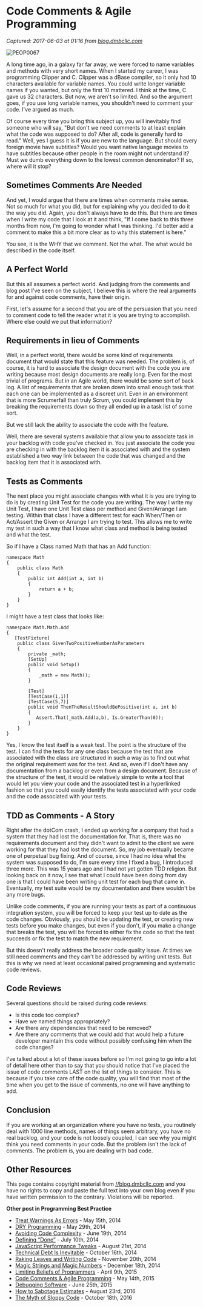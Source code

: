 # Code Comments & Agile Programming

_Captured: 2017-06-03 at 01:16 from [blog.dmbcllc.com](https://blog.dmbcllc.com/code-comments/)_

![PEOP0067](https://blog.dmbcllc.com/wp-content/uploads/2015/05/PEOP0067.png)

A long time ago, in a galaxy far far away, we were forced to name variables and methods with very short names. When I started my career, I was programming Clipper and C. Clipper was a dBase compiler, so it only had 10 characters available for variable names. You could write longer variable names if you wanted, but only the first 10 mattered. I think at the time, C gave us 32 characters. But now, we aren't so limited. And so the argument goes, if you use long variable names, you shouldn't need to comment your code. I've argued as much.

Of course every time you bring this subject up, you will inevitably find someone who will say, "But don't we need comments to at least explain what the code was supposed to do? After all, code is generally hard to read." Well, yes I guess it is if you are new to the language. But should every foreign movie have subtitles? Would you want native language movies to have subtitles because other people in the room might not understand it? Must we dumb everything down to the lowest common denominator? If so, where will it stop?

## Sometimes Comments Are Needed

And yet, I would argue that there are times when comments make sense. Not so much for what you did, but for explaining why you decided to do it the way you did. Again, you don't always have to do this. But there are times when I write my code that I look at it and think, "If I come back to this three months from now, I'm going to wonder what I was thinking. I'd better add a comment to make this a bit more clear as to why this statement is here."

You see, it is the WHY that we comment. Not the what. The what would be described in the code itself.

## A Perfect World

But this all assumes a perfect world. And judging from the comments and blog post I've seen on the subject, I believe this is where the real arguments for and against code comments, have their origin.

First, let's assume for a second that you are of the persuasion that you need to comment code to tell the reader what it is you are trying to accomplish. Where else could we put that information?

## Requirements in lieu of Comments

Well, in a perfect world, there would be some kind of requirements document that would state that this feature was needed. The problem is, of course, it is hard to associate the design document with the code you are writing because most design documents are really long. Even for the most trivial of programs. But in an Agile world, there would be some sort of back log. A list of requirements that are broken down into small enough task that each one can be implemented as a discreet unit. Even in an environment that is more Scrumerfall than truly Scrum, you could implement this by breaking the requirements down so they all ended up in a task list of some sort.

But we still lack the ability to associate the code with the feature.

Well, there are several systems available that allow you to associate task in your backlog with code you've checked in. You just associate the code you are checking in with the backlog item it is associated with and the system established a two way link between the code that was changed and the backlog item that it is associated with.

## Tests as Comments

The next place you might associate changes with what it is you are trying to do is by creating Unit Test for the code you are writing. The way I write my Unit Test, I have one Unit Test class per method and Given/Arrange I am testing. Within that class I have a different test for each When/Then or Act/Assert the Given or Arrange I am trying to test. This allows me to write my test in such a way that I know what class and method is being tested and what the test.

So if I have a Class named Math that has an Add function:
    
    
    namespace Math
    {
        public class Math
        {
            public int Add(int a, int b)
            {
                return a + b;
            }
        }
    }

I might have a test class that looks like:
    
    
    namespace Math.Math.Add
    {
       [TestFixture]
        public class GivenTwoPositiveNumberAsParameters
        {
            private _math;
            [SetUp]
            public void Setup()
            {
                _math = new Math();
            }
            
            [Test]
            [TestCase(1,1)]
            [TestCase(5,7)]
            public void ThenTheResultShouldBePositive(int a, int b)
            {
               Assert.That(_math.Add(a,b), Is.GreaterThan(0));
            }
        }
    }

Yes, I know the test itself is a weak test. The point is the structure of the test. I can find the tests for any one class because the test that are associated with the class are structured in such a way as to find out what the original requirement was for the test. And so, even if I don't have any documentation from a backlog or even from a design document. Because of the structure of the test, it would be relatively simple to write a tool that would let you view your code and the associated test in a hyperlinked fashion so that you could easily identify the tests associated with your code and the code associated with your tests.

## TDD as Comments - A Story

Right after the dotCom crash, I ended up working for a company that had a system that they had lost the documentation for. That is, there was no requirements document and they didn't want to admit to the client we were working for that they had lost the document. So, my job eventually became one of perpetual bug fixing. And of course, since I had no idea what the system was supposed to do, I'm sure every time I fixed a bug, I introduced three more. This was 15 years ago and I had not yet gotten TDD religion. But looking back on it now, I see that what I could have been doing from day one is that I could have been writing unit test for each bug that came in. Eventually, my test suite would be my documentation and there wouldn't be any more bugs.

Unlike code comments, if you are running your tests as part of a continuous integration system, you will be forced to keep your test up to date as the code changes. Obviously, you should be updating the test, or creating new tests before you make changes, but even if you don't, if you make a change that breaks the test, you will be forced to either fix the code so that the test succeeds or fix the test to match the new requirement.

But this doesn't really address the broader code quality issue. At times we still need comments and they can't be addressed by writing unit tests. But this is why we need at least occasional paired programming and systematic code reviews.

## Code Reviews

Several questions should be raised during code reviews:

  * Is this code too complex?
  * Have we named things appropriately?
  * Are there any dependencies that need to be removed?
  * Are there any comments that we could add that would help a future developer maintain this code without possibly confusing him when the code changes?

I've talked about a lot of these issues before so I'm not going to go into a lot of detail here other than to say that you should notice that I've placed the issue of code comments LAST on the list of things to consider. This is because if you take care of the code quality, you will find that most of the time when you get to the issue of comments, no one will have anything to add.

## Conclusion

If you are working at an organization where you have no tests, you routinely deal with 1000 line methods, names of things seem arbitrary, you have no real backlog, and your code is not loosely coupled, I can see why you might think you need comments in your code. But the problem isn't the lack of comments. The problem is, you are dealing with bad code.

## Other Resources

This page contains copyright material from [//blog.dmbcllc.com](https://blog.dmbcllc.com) and you have no rights to copy and paste the full text into your own blog even if you have written permission to the contrary. Violations will be reported.

**Other post in Programming Best Practice**

  * [Treat Warnings As Errors](https://blog.dmbcllc.com/treat-warnings-as-errors/) \- May 15th, 2014
  * [DRY Programming](https://blog.dmbcllc.com/dry-programming/) \- May 29th, 2014
  * [Avoiding Code Complexity](https://blog.dmbcllc.com/avoiding-code-complexity/) \- June 19th, 2014
  * [Defining &ldquo;Done&rdquo;](https://blog.dmbcllc.com/defining-done/) \- July 10th, 2014
  * [JavaScript Performance Tweaks](https://blog.dmbcllc.com/javascript-performance-tweaks/) \- August 21st, 2014
  * [Technical Debt Is Inevitable](https://blog.dmbcllc.com/technical-debt-is-inevitable/) \- October 16th, 2014
  * [Raking Leaves and Writing Code](https://blog.dmbcllc.com/raking-leaves-and-writing-code/) \- November 20th, 2014
  * [Magic Strings and Magic Numbers](https://blog.dmbcllc.com/magic-strings-and-numbers/) \- December 18th, 2014
  * [Limiting Beliefs of Programmers](https://blog.dmbcllc.com/limiting-beliefs-of-programmers/) \- April 9th, 2015
  * [Code Comments &amp; Agile Programming](https://blog.dmbcllc.com/code-comments/) \- May 14th, 2015
  * [Debugging Software](https://blog.dmbcllc.com/debugging-software/) \- June 25th, 2015
  * [How to Sabotage Estimates](https://blog.dmbcllc.com/how-to-sabotage-estimates/) \- August 23rd, 2016
  * [The Myth of Sloppy Code](https://blog.dmbcllc.com/the-myth-of-sloppy-code/) \- October 18th, 2016
